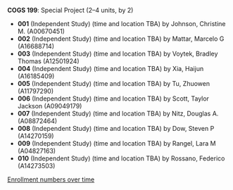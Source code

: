 **COGS 199**: Special Project (2–4 units, by 2)

- **001** (Independent Study) (time and location TBA) by Johnson, Christine M. (A00670451)
- **002** (Independent Study) (time and location TBA) by Mattar, Marcelo G (A16688714)
- **003** (Independent Study) (time and location TBA) by Voytek, Bradley Thomas (A12501924)
- **004** (Independent Study) (time and location TBA) by Xia, Haijun (A16185409)
- **005** (Independent Study) (time and location TBA) by Tu, Zhuowen (A11797290)
- **006** (Independent Study) (time and location TBA) by Scott, Taylor Jackson (A09049179)
- **007** (Independent Study) (time and location TBA) by Nitz, Douglas A. (A08872464)
- **008** (Independent Study) (time and location TBA) by Dow, Steven P (A14270159)
- **009** (Independent Study) (time and location TBA) by Rangel, Lara M (A04827163)
- **010** (Independent Study) (time and location TBA) by Rossano, Federico (A14273503)

[Enrollment numbers over time](./COGS199.tsv)
